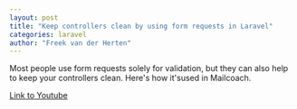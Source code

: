 ```yaml
---
layout: post
title: "Keep controllers clean by using form requests in Laravel"
categories: laravel
author: "Freek van der Herten"
---
```


Most people use form requests solely for validation, but they can also help to keep your controllers clean. Here's how it'sused in Mailcoach.

[Link to Youtube](https://www.youtube.com/watch?v=QbeC62L884s&t=12s)

